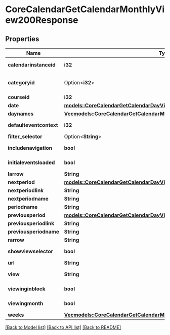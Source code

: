 # CoreCalendarGetCalendarMonthlyView200Response

## Properties

Name | Type | Description | Notes
------------ | ------------- | ------------- | -------------
**calendarinstanceid** | **i32** | calendarinstanceid | [default to 0]
**categoryid** | Option<**i32**> | categoryid | [optional][default to 0]
**courseid** | **i32** | courseid | 
**date** | [**models::CoreCalendarGetCalendarDayView200ResponseNextperiod**](core_calendar_get_calendar_day_view_200_response_nextperiod.md) |  | 
**daynames** | [**Vec<models::CoreCalendarGetCalendarMonthlyView200ResponseDaynamesInner>**](core_calendar_get_calendar_monthly_view_200_response_daynames_inner.md) |  | 
**defaulteventcontext** | **i32** | defaulteventcontext | [default to 0]
**filter_selector** | Option<**String**> | filter_selector | [optional]
**includenavigation** | **bool** | includenavigation | [default to true]
**initialeventsloaded** | **bool** | initialeventsloaded | [default to true]
**larrow** | **String** | larrow | 
**nextperiod** | [**models::CoreCalendarGetCalendarDayView200ResponseNextperiod**](core_calendar_get_calendar_day_view_200_response_nextperiod.md) |  | 
**nextperiodlink** | **String** | nextperiodlink | 
**nextperiodname** | **String** | nextperiodname | 
**periodname** | **String** | periodname | 
**previousperiod** | [**models::CoreCalendarGetCalendarDayView200ResponseNextperiod**](core_calendar_get_calendar_day_view_200_response_nextperiod.md) |  | 
**previousperiodlink** | **String** | previousperiodlink | 
**previousperiodname** | **String** | previousperiodname | 
**rarrow** | **String** | rarrow | 
**showviewselector** | **bool** | showviewselector | [default to true]
**url** | **String** | url | 
**view** | **String** | view | [default to null]
**viewinginblock** | **bool** | viewinginblock | [default to false]
**viewingmonth** | **bool** | viewingmonth | [default to true]
**weeks** | [**Vec<models::CoreCalendarGetCalendarMonthlyView200ResponseWeeksInner>**](core_calendar_get_calendar_monthly_view_200_response_weeks_inner.md) |  | 

[[Back to Model list]](../README.md#documentation-for-models) [[Back to API list]](../README.md#documentation-for-api-endpoints) [[Back to README]](../README.md)


